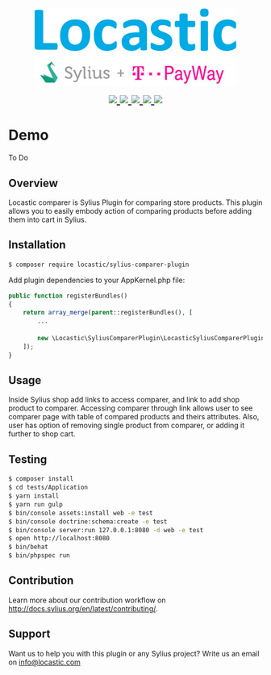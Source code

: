 <h1 align="center">
    <a href="http://www.locastic.com" target="_blank">
        <img src="https://raw.githubusercontent.com/locastic/SyliusHTPayWayPlugin/master/SyliusHTPayWayPlugin.png" />
    </a>
    <br />
    <a href="https://packagist.org/packages/locastic/sylius-comparer-plugin" title="License" target="_blank">
        <img src="https://img.shields.io/packagist/l/locastic/sylius-comparer-plugin.svg" />
    </a>
    <a href="https://packagist.org/packages/locastic/sylius-comparer-plugin" title="Version" target="_blank">
        <img src="https://img.shields.io/packagist/v/Locastic/sylius-comparer-plugin.svg" />
    </a>
    <a href="https://travis-ci.org/Locastic/SyliusComparerPlugin" title="Build status" target="_blank">
        <img src="https://img.shields.io/travis/Locastic/SyliusComparerPlugin/master.svg" />
    </a>
    <a href="https://scrutinizer-ci.com/g/Locastic/SyliusComparerPlugin/" title="Scrutinizer" target="_blank">
        <img src="https://img.shields.io/scrutinizer/g/Locastic/SyliusComparerPlugin.svg" />
    </a>
    <a href="https://packagist.org/packages/locastic/sylius-comparer-plugin" title="Total Downloads" target="_blank">
        <img src="https://poser.pugx.org/locastic/sylius-comparer-plugin/downloads" />
    </a>
</h1>

# Demo

To Do 

## Overview

Locastic comparer is Sylius Plugin for comparing store products. This plugin allows you to easily embody action of comparing products before adding them into cart in Sylius. 


## Installation
```bash
$ composer require locastic/sylius-comparer-plugin
```
    
Add plugin dependencies to your AppKernel.php file:
```php
public function registerBundles()
{
    return array_merge(parent::registerBundles(), [
        ...
        
        new \Locastic\SyliusComparerPlugin\LocasticSyliusComparerPlugin(),
    ]);
}
```

## Usage

Inside Sylius shop add links to access comparer, and link to add shop product to comparer. Accessing comparer through link allows user to see comparer page with table of compared products and theirs attributes. Also, user has option of removing single product from comparer, or adding it further to shop cart.

## Testing
```bash
$ composer install
$ cd tests/Application
$ yarn install
$ yarn run gulp
$ bin/console assets:install web -e test
$ bin/console doctrine:schema:create -e test
$ bin/console server:run 127.0.0.1:8080 -d web -e test
$ open http://localhost:8080
$ bin/behat
$ bin/phpspec run
```

## Contribution

Learn more about our contribution workflow on http://docs.sylius.org/en/latest/contributing/.

## Support

Want us to help you with this plugin or any Sylius project? Write us an email on info@locastic.com